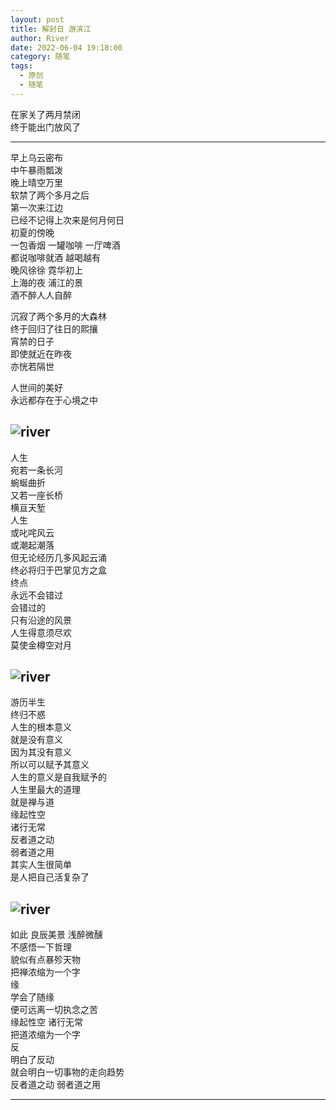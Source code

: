 ```yaml
---
layout: post
title: 解封日 游滨江
author: River
date: 2022-06-04 19:18:00
category: 随笔
tags:
  - 原创
  - 随笔
---
```


在家关了两月禁闭   
终于能出门放风了   

<!-- more -->

---

早上乌云密布  
中午暴雨瓢泼  
晚上晴空万里  
软禁了两个多月之后  
第一次来江边  
已经不记得上次来是何月何日  
初夏的傍晚  
一包香烟 一罐咖啡 一厅啤酒  
都说咖啡就酒 越喝越有  
晚风徐徐 霓华初上  
上海的夜 浦江的景  
酒不醉人人自醉  

沉寂了两个多月的大森林  
终于回归了往日的熙攘  
宵禁的日子  
即使就近在昨夜  
亦恍若隔世  

人世间的美好  
永远都存在于心境之中  

![river](https://cdn.jsdelivr.net/gh/riverzhou/image/lift_and_river_3.jpg 'river') 
---

人生  
宛若一条长河  
蜿蜒曲折  
又若一座长桥  
横亘天堑  
人生  
或叱咤风云  
或潮起潮落  
但无论经历几多风起云涌   
终必将归于巴掌见方之盒  
终点  
永远不会错过  
会错过的  
只有沿途的风景  
人生得意须尽欢  
莫使金樽空对月  

![river](https://cdn.jsdelivr.net/gh/riverzhou/image/lift_and_river_2.jpg 'river') 
---

游历半生  
终归不惑  
人生的根本意义  
就是没有意义  
因为其没有意义  
所以可以赋予其意义  
人生的意义是自我赋予的  
人生里最大的道理  
就是禅与道  
缘起性空  
诸行无常  
反者道之动  
弱者道之用  
其实人生很简单  
是人把自己活复杂了  

![river](https://cdn.jsdelivr.net/gh/riverzhou/image/lift_and_river_1.jpg 'river') 
---

如此 良辰美景 浅醉微醺  
不感悟一下哲理  
貌似有点暴殄天物  
把禅浓缩为一个字  
缘  
学会了随缘  
便可远离一切执念之苦  
缘起性空 诸行无常  
把道浓缩为一个字  
反  
明白了反动  
就会明白一切事物的走向趋势  
反者道之动 弱者道之用  

---
